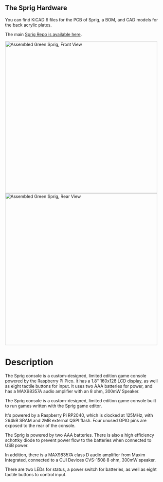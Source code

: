 ## The Sprig Hardware

You can find KiCAD 6 files for the PCB of Sprig, a BOM, and CAD models for the back acrylic plates. 

The main [Sprig Repo is available here](https://www.github.com/hackclub/sprig).

<img width="500" alt="Assembled Green Sprig, Front View" src="https://cloud-qhwlsnd4i-hack-club-bot.vercel.app/1sprig_green_front_assembled.heic">

<img width="500" alt="Assembled Green Sprig, Rear View" src="https://cloud-qhwlsnd4i-hack-club-bot.vercel.app/0sprig_green_back_assembled.heic">

# Description 

The Sprig console is a custom-designed, limited edition game console powered by the Raspberry Pi Pico. It has a 1.8" 160x128 LCD display, as well as eight tactile buttons for input. It uses two AAA batteries for power, and has a MAX98357A audio amplifier with an 8 ohm, 300mW Speaker. 

The Sprig console is a custom-designed, limited edition game console built to run games written with the Sprig game editor.

It's powered by a Raspberry Pi RP2040, which is clocked at 125MHz, with 264kB SRAM and 2MB external QSPI flash. Four unused GPIO pins are exposed to the rear of the console.

The Sprig is powered by two AAA batteries. There is also a high efficiency schottky diode to prevent power flow to the batteries when connected to USB power. 

In addition, there is a MAX98357A class D audio amplifier from Maxim Integrated, connected to a CUI Devices CVS-1508 8 ohm, 300mW speaker. 

There are two LEDs for status, a power switch for batteries, as well as eight tactile buttons to control input. 
